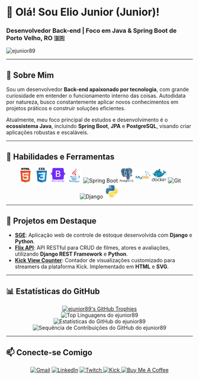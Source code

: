 # 👋 Olá! Sou Elio Junior (Junior)!
### Desenvolvedor Back-end | Foco em Java & Spring Boot de Porto Velho, RO 🇧🇷

<p align="left"> <img src="https://komarev.com/ghpvc/?username=ejunior89&label=Visualizações%20de%20Perfil&color=0e75b6&style=flat" alt="ejunior89" /> </p>

---

## 🚀 Sobre Mim

Sou um desenvolvedor **Back-end apaixonado por tecnologia**, com grande curiosidade em entender o funcionamento interno das coisas. Autodidata por natureza, busco constantemente aplicar novos conhecimentos em projetos práticos e construir soluções eficientes.

Atualmente, meu foco principal de estudos e desenvolvimento é o **ecossistema Java**, incluindo **Spring Boot**, **JPA** e **PostgreSQL**, visando criar aplicações robustas e escaláveis.

---

## 💼 Habilidades e Ferramentas

<div align="center">
  <img src="https://raw.githubusercontent.com/devicons/devicon/master/icons/html5/html5-original-wordmark.svg" alt="HTML" width="40" height="40"/>
  <img src="https://raw.githubusercontent.com/devicons/devicon/master/icons/css3/css3-original-wordmark.svg" alt="CSS" width="40" height="40"/>
  <img src="https://raw.githubusercontent.com/devicons/devicon/master/icons/bootstrap/bootstrap-plain-wordmark.svg" alt="Bootstrap" width="40" height="40"/>
  <img src="https://raw.githubusercontent.com/devicons/devicon/master/icons/java/java-original.svg" alt="Java" width="40" height="40"/>
  <img src="https://www.vectorlogo.zone/logos/springio/springio-icon.svg" alt="Spring Boot" width="40" height="40"/>
  <img src="https://raw.githubusercontent.com/devicons/devicon/master/icons/postgresql/postgresql-original-wordmark.svg" alt="PostgreSQL" width="40" height="40"/>
  <img src="https://raw.githubusercontent.com/devicons/devicon/master/icons/mysql/mysql-original-wordmark.svg" alt="MySQL" width="40" height="40"/>
  <img src="https://raw.githubusercontent.com/devicons/devicon/master/icons/docker/docker-original-wordmark.svg" alt="Docker" width="40" height="40"/>
  <img src="https://www.vectorlogo.zone/logos/git-scm/git-scm-icon.svg" alt="Git" width="40" height="40"/>
  <img src="https://cdn.worldvectorlogo.com/logos/django.svg" alt="Django" width="40" height="40"/>
  <img src="https://raw.githubusercontent.com/devicons/devicon/master/icons/python/python-original.svg" alt="Python" width="40" height="40"/>
</div>

---

## 🌟 Projetos em Destaque

- [**SGE**](https://github.com/ejunior89/SGE): Aplicação web de controle de estoque desenvolvida com **Django** e **Python**.
- [**Flix API**](https://github.com/ejunior89/Flix-Api-DJango-Master-PycodeBr): API RESTful para CRUD de filmes, atores e avaliações, utilizando **Django REST Framework** e **Python**.
- [**Kick View Counter**](https://github.com/ejunior89/kick-view-counter): Contador de visualizações customizado para streamers da plataforma Kick. Implementado em **HTML** e **SVG**.

---

## 📊 Estatísticas do GitHub

<div align="center">
  <a href="https://github.com/ryo-ma/github-profile-trophy">
    <img src="https://github-profile-trophy.vercel.app/?username=ejunior89&theme=gruvbox&no-frame=true&no-bg=true" alt="ejunior89's GitHub Trophies"/>
  </a>
  <br/>

  <img height="180em" src="https://github-readme-stats.vercel.app/api/top-langs/?username=ejunior89&theme=synthwave&show_icons=true&hide_border=true&layout=compact&size_weight=0.8&count_weight=0.2" alt="Top Linguagens do ejunior89"/>
  <br/>

  <img height="180em" src="https://github-readme-stats.vercel.app/api?username=ejunior89&show_icons=true&theme=synthwave&include_all_commits=true&count_private=true" alt="Estatísticas do GitHub do ejunior89"/>
  <br/>

  <img height="180em" src="https://github-readme-streak-stats.herokuapp.com/?user=ejunior89&theme=synthwave" alt="Sequência de Contribuições do GitHub do ejunior89"/>
</div>

---

## 📫 Conecte-se Comigo

<div align="center">
  <a href="mailto:eliomaiajunior@proton.me" target="_blank"><img loading="lazy" src="https://img.shields.io/badge/Gmail-D14836?style=for-the-badge&logo=gmail&logoColor=white" alt="Gmail"></a>
  <a href="https://www.linkedin.com/in/ejunior89" target="_blank"><img loading="lazy" src="https://img.shields.io/badge/-LinkedIn-%230077B5?style=for-the-badge&logo=linkedin&logoColor=white" alt="LinkedIn"></a>
  <a href="https://www.twitch.tv/ejunior_" target="_blank">
    <img loading="lazy" src="https://img.shields.io/badge/Twitch-9146FF?style=for-the-badge&logo=twitch&logoColor=white" alt="Twitch">
  </a>
  <a href="https://kick.com/ejunior1914" target="_blank">
    <img loading="lazy" src="https://img.shields.io/badge/Kick-52FF00?style=for-the-badge&logo=kickstarter&logoColor=black" alt="Kick">
  </a>
  <a href="https://buymeacoffee.com/ejunior89" target="_blank">
    <img loading="lazy" src="https://img.shields.io/badge/Buy%20Me%20a%20Coffee-FFDD00?style=for-the-badge&logo=buymeacoffee&logoColor=black" alt="Buy Me A Coffee">
  </a>
</div>
